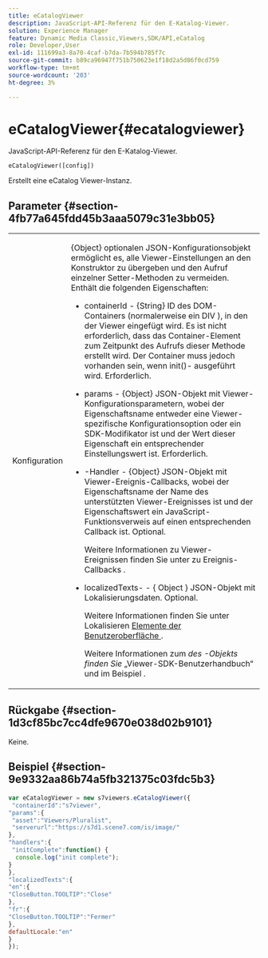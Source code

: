 ```yaml
---
title: eCatalogViewer
description: JavaScript-API-Referenz für den E-Katalog-Viewer.
solution: Experience Manager
feature: Dynamic Media Classic,Viewers,SDK/API,eCatalog
role: Developer,User
exl-id: 111699a3-8a70-4caf-b7da-7b594b785f7c
source-git-commit: b89ca96947f751b750623e1f18d2a5d86f0cd759
workflow-type: tm+mt
source-wordcount: '203'
ht-degree: 3%

---
```


# eCatalogViewer{#ecatalogviewer}

JavaScript-API-Referenz für den E-Katalog-Viewer.

`eCatalogViewer([config])`

Erstellt eine eCatalog Viewer-Instanz.

## Parameter {#section-4fb77a645fdd45b3aaa5079c31e3bb05}

<table id="table_896DFF34A68A403DB93A6D597461A573"> 
 <tbody> 
  <tr> 
   <td colname="col1"> <p> <span class="codeph"> <span class="varname"> Konfiguration </span> </span> </p> </td> 
   <td colname="col2"> <p> <span class="codeph"> {Object} </span> optionalen JSON-Konfigurationsobjekt ermöglicht es, alle Viewer-Einstellungen an den Konstruktor zu übergeben und den Aufruf einzelner Setter-Methoden zu vermeiden. Enthält die folgenden Eigenschaften: </p> <p> 
     <ul id="ul_266C711E8E75471E90C15F39A96A142F"> 
      <li id="li_71857BBD652243A094E936C2C8EA9702"> <p> <span class="codeph"> containerId </span> - <span class="codeph"> {String} </span> ID des DOM-Containers (normalerweise ein <span class="codeph"> DIV </span>), in den der Viewer eingefügt wird. Es ist nicht erforderlich, dass das Container-Element zum Zeitpunkt des Aufrufs dieser Methode erstellt wird. Der Container muss jedoch vorhanden sein, wenn <span class="codeph"> init()-</span> ausgeführt wird. Erforderlich. </p> </li> 
      <li id="li_3D28979F04274AC9B507B33D4275FC3A"> <p> <span class="codeph"> params </span> - <span class="codeph"> {Object} </span> JSON-Objekt mit Viewer-Konfigurationsparametern, wobei der Eigenschaftsname entweder eine Viewer-spezifische Konfigurationsoption oder ein SDK-Modifikator ist und der Wert dieser Eigenschaft ein entsprechender Einstellungswert ist. Erforderlich. </p> </li> 
      <li id="li_A40AC2167575415FB3383D070E27B9AB"> <p> <span class="codeph">-Handler </span> - <span class="codeph"> {Object} </span> JSON-Objekt mit Viewer-Ereignis-Callbacks, wobei der Eigenschaftsname der Name des unterstützten Viewer-Ereignisses ist und der Eigenschaftswert ein JavaScript-Funktionsverweis auf einen entsprechenden Callback ist. Optional. </p> <p>Weitere Informationen zu Viewer-Ereignissen finden Sie unter <a href="../../../c-html5-s7-aem-asset-viewers/c-html5-20-ecatalog-viewer-about/c-html5-20-ecatalog-viewer-event-callbacks.md#concept-0bf5ff877043468db58ac62a92d002b6" format="dita" scope="local"> </a> zu Ereignis-Callbacks . </p> </li> 
      <li id="li_FE5B330E98834CB08C16FCA694F31BE3"> <p> <span class="codeph"> localizedTexts-</span> - { <span class="codeph"> Object </span>} JSON-Objekt mit Lokalisierungsdaten. Optional. </p> <p>Weitere Informationen finden Sie unter Lokalisieren <a href="../../../c-html5-s7-aem-asset-viewers/c-html5-20-ecatalog-viewer-about/c-html5-20-ecatalog-viewer-localization.md#concept-cbfc39344c494eb7b9f6a272cff0cc74" format="dita" scope="local"> Elemente der Benutzeroberfläche </a>. </p> <p>Weitere Informationen zum <i> des -Objekts finden Sie </i> „Viewer-SDK-Benutzerhandbuch“ und im Beispiel . </p> </li> 
     </ul> </p> </td> 
  </tr> 
 </tbody> 
</table>

## Rückgabe {#section-1d3cf85bc7cc4dfe9670e038d02b9101}

Keine.

## Beispiel {#section-9e9332aa86b74a5fb321375c03fdc5b3}

```javascript {.line-numbers}
var eCatalogViewer = new s7viewers.eCatalogViewer({ 
 "containerId":"s7viewer", 
"params":{ 
 "asset":"Viewers/Pluralist", 
 "serverurl":"https://s7d1.scene7.com/is/image/" 
}, 
"handlers":{ 
 "initComplete":function() { 
  console.log("init complete"); 
} 
}, 
"localizedTexts":{ 
"en":{ 
"CloseButton.TOOLTIP":"Close" 
}, 
"fr":{ 
"CloseButton.TOOLTIP":"Fermer" 
}, 
defaultLocale:"en" 
} 
});
```
